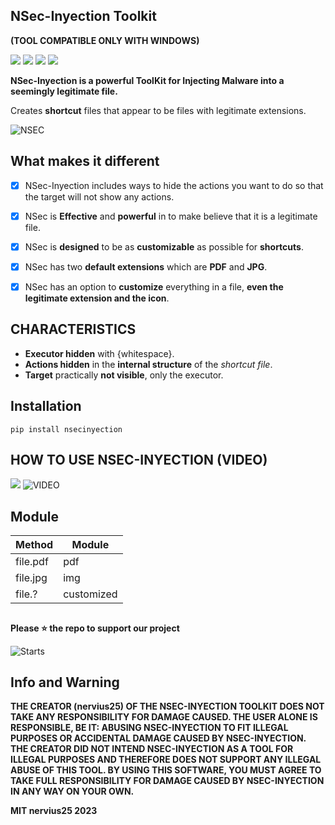 ## NSec-Inyection Toolkit 
**(TOOL COMPATIBLE ONLY WITH WINDOWS)**

<img src="https://img.shields.io/badge/Python-3.12.0-blue"> <a href="https://pypi.org/project/nsecinyection/"><img src="https://img.shields.io/badge/Status-Beta-orange"></a> <a href="https://github.com/nervius2525/NSec-Inyection/blob/master/LICENSE"><img src="https://img.shields.io/badge/Licence-MIT-yellowgreen"></a> <a href="https://github.com/nervius2525/NSec-Inyection/archive/refs/heads/master.zip"><img src="https://img.shields.io/badge/Download-Now-green"></a>

**NSec-Inyection is a powerful ToolKit for Injecting Malware into a seemingly legitimate file.**

Creates **shortcut** files that appear to be files with legitimate extensions.

![NSEC](https://i.ibb.co/wNK7CXy/image.png)

## What makes it different

- [x] NSec-Inyection includes ways to hide the actions you want to do so that the target will not show any actions.
- [x] NSec is **Effective** and **powerful** in to make believe that it is a legitimate file.
- [x] NSec is **designed** to be as **customizable** as possible for **shortcuts**.
- [x] NSec has two **default extensions** which are **PDF** and **JPG**.
- [x] NSec has an option to **customize** everything in a file, **even the legitimate extension and the icon**.


## CHARACTERISTICS
 
- **Executor hidden** with {whitespace}.
- **Actions hidden** in the **internal structure** of the *shortcut file*.
- **Target** practically **not visible**, only the executor.


## Installation

```.
pip install nsecinyection
```

## HOW TO USE NSEC-INYECTION (VIDEO)
 <a href="https://streamable.com/jmznlb"><img src="https://img.shields.io/badge/HOW-TO-USE-NSECINYECTION-VIDEO"></a>
 ![VIDEO](https://streamable.com/jmznlb)

## Module

| Method | Module  |
| ------- | --- |
| file.pdf | pdf |
| file.jpg | img |
| file.? | customized |
##


**Please ⭐ the repo to support our project**

![Starts](https://camo.githubusercontent.com/8f1e6086548e35d464ddaf8a33ee63d90dba8a07ae1f1b512ef049a8e465c394/68747470733a2f2f63646e2e646973636f72646170702e636f6d2f6174746163686d656e74732f3937353033363838333935383633363535372f3937353035373130323039373734333937332f756e6b6e6f776e2e706e67)



## Info and Warning

__THE CREATOR (nervius25) OF THE NSEC-INYECTION TOOLKIT DOES NOT TAKE ANY RESPONSIBILITY FOR DAMAGE CAUSED. THE USER ALONE IS RESPONSIBLE, BE IT: ABUSING NSEC-INYECTION TO FIT ILLEGAL PURPOSES OR ACCIDENTAL DAMAGE CAUSED BY NSEC-INYECTION.
THE CREATOR DID NOT INTEND NSEC-INYECTION AS A TOOL FOR ILLEGAL PURPOSES AND THEREFORE DOES NOT SUPPORT ANY ILLEGAL ABUSE OF THIS TOOL.
BY USING THIS SOFTWARE, YOU MUST AGREE TO TAKE FULL RESPONSIBILITY FOR DAMAGE CAUSED BY NSEC-INYECTION IN ANY WAY ON YOUR OWN.__

**MIT nervius25 2023**
